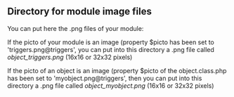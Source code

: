 
Directory for module image files
--------------------------------

You can put here the .png files of your module:


If the picto of your module is an image (property $picto has been set to 'triggers.png@triggers', you can put into this
directory a .png file called *object_triggers.png* (16x16 or 32x32 pixels)


If the picto of an object is an image (property $picto of the object.class.php has been set to 'myobject.png@triggers', then you can put into this
directory a .png file called *object_myobject.png* (16x16 or 32x32 pixels)

